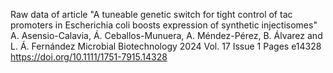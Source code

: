 Raw data of article "A tuneable genetic switch for tight control of tac promoters in Escherichia coli boosts expression of synthetic injectisomes" A. Asensio-Calavia, Á. Ceballos-Munuera, A. Méndez-Pérez, B. Álvarez and L. Á. Fernández
Microbial Biotechnology 2024 Vol. 17 Issue 1 Pages e14328 https://doi.org/10.1111/1751-7915.14328
